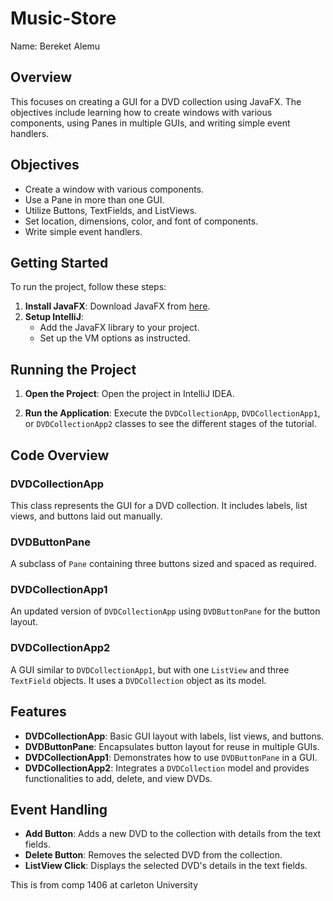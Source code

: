 # Music-Store

Name: Bereket Alemu

## Overview
This focuses on creating a GUI for a DVD collection using JavaFX. The objectives include learning how to create windows with various components, using Panes in multiple GUIs, and writing simple event handlers.

## Objectives
- Create a window with various components.
- Use a Pane in more than one GUI.
- Utilize Buttons, TextFields, and ListViews.
- Set location, dimensions, color, and font of components.
- Write simple event handlers.

## Getting Started
To run the project, follow these steps:

1. **Install JavaFX**: Download JavaFX from [here](https://gluonhq.com/products/javafx/).
2. **Setup IntelliJ**:
    - Add the JavaFX library to your project.
    - Set up the VM options as instructed.

## Running the Project
1. **Open the Project**: Open the project in IntelliJ IDEA.

2. **Run the Application**: Execute the `DVDCollectionApp`, `DVDCollectionApp1`, or `DVDCollectionApp2` classes to see the different stages of the tutorial.

## Code Overview

### DVDCollectionApp
This class represents the GUI for a DVD collection. It includes labels, list views, and buttons laid out manually.

### DVDButtonPane
A subclass of `Pane` containing three buttons sized and spaced as required.

### DVDCollectionApp1
An updated version of `DVDCollectionApp` using `DVDButtonPane` for the button layout.

### DVDCollectionApp2
A GUI similar to `DVDCollectionApp1`, but with one `ListView` and three `TextField` objects. It uses a `DVDCollection` object as its model.

## Features
- **DVDCollectionApp**: Basic GUI layout with labels, list views, and buttons.
- **DVDButtonPane**: Encapsulates button layout for reuse in multiple GUIs.
- **DVDCollectionApp1**: Demonstrates how to use `DVDButtonPane` in a GUI.
- **DVDCollectionApp2**: Integrates a `DVDCollection` model and provides functionalities to add, delete, and view DVDs.

## Event Handling
- **Add Button**: Adds a new DVD to the collection with details from the text fields.
- **Delete Button**: Removes the selected DVD from the collection.
- **ListView Click**: Displays the selected DVD's details in the text fields.


This is from comp 1406 at carleton University
